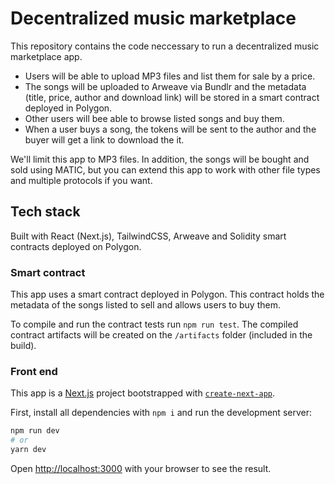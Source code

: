 # Decentralized music marketplace

This repository contains the code neccessary to run a decentralized music marketplace app.

- Users will be able to upload MP3 files and list them for sale by a price.
- The songs will be uploaded to Arweave via Bundlr and the metadata (title, price, author and download link) will be stored in a smart contract deployed in Polygon.
- Other users will bee able to browse listed songs and buy them.
- When a user buys a song, the tokens will be sent to the author and the buyer will get a link to download the it.

We'll limit this app to MP3 files. In addition, the songs will be bought and sold using MATIC, but you can extend this app to work with other file types and multiple protocols if you want.

## Tech stack

Built with React (Next.js), TailwindCSS, Arweave and Solidity smart contracts deployed on Polygon.

### Smart contract

This app uses a smart contract deployed in Polygon. This contract holds the metadata of the songs listed to sell and allows users to buy them.

To compile and run the contract tests run `npm run test`. The compiled contract artifacts will be created on the `/artifacts` folder (included in the build).

### Front end

This app is a [Next.js](https://nextjs.org/) project bootstrapped with [`create-next-app`](https://github.com/vercel/next.js/tree/canary/packages/create-next-app).

First, install all dependencies with `npm i` and run the development server:

```bash
npm run dev
# or
yarn dev
```

Open [http://localhost:3000](http://localhost:3000) with your browser to see the result.
